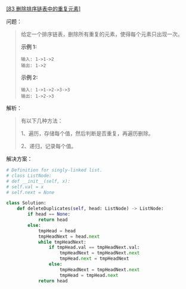 [[83 删除排序链表中的重复元素]](https://leetcode-cn.com/problems/remove-duplicates-from-sorted-list/)

问题：

> 给定一个排序链表，删除所有重复的元素，使得每个元素只出现一次。
>
> **示例 1:**
>
> ```
> 输入: 1->1->2
> 输出: 1->2
> ```
>
> **示例 2:**
>
> ```
> 输入: 1->1->2->3->3
> 输出: 1->2->3
> ```



解析：

> 有以下几种方法：
>
> 1、遍历，存储每个值，然后判断是否重复，再遍历删除。
>
> 2、递归，记录每个值。



解决方案：

```python
# Definition for singly-linked list.
# class ListNode:
# def __init__(self, x):
# self.val = x
# self.next = None

class Solution:
    def deleteDuplicates(self, head: ListNode) -> ListNode:
        if head == None:
            return head
        else:
            tmpHead = head
            tmpHeadNext = head.next
            while tmpHeadNext:
                if tmpHead.val == tmpHeadNext.val:
                    tmpHeadNext = tmpHeadNext.next
                    tmpHead.next = tmpHeadNext
                else:
                    tmpHeadNext = tmpHeadNext.next
                    tmpHead = tmpHead.next
            return head
```

